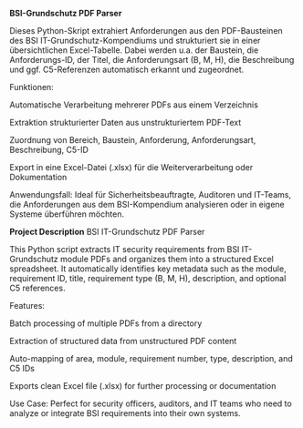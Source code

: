 **BSI-Grundschutz PDF Parser**

Dieses Python-Skript extrahiert Anforderungen aus den PDF-Bausteinen des BSI IT-Grundschutz-Kompendiums und strukturiert sie in einer übersichtlichen Excel-Tabelle. Dabei werden u.a. der Baustein, die Anforderungs-ID, der Titel, die Anforderungsart (B, M, H), die Beschreibung und ggf. C5-Referenzen automatisch erkannt und zugeordnet.

Funktionen:

Automatische Verarbeitung mehrerer PDFs aus einem Verzeichnis

Extraktion strukturierter Daten aus unstrukturiertem PDF-Text

Zuordnung von Bereich, Baustein, Anforderung, Anforderungsart, Beschreibung, C5-ID

Export in eine Excel-Datei (.xlsx) für die Weiterverarbeitung oder Dokumentation

Anwendungsfall:
Ideal für Sicherheitsbeauftragte, Auditoren und IT-Teams, die Anforderungen aus dem BSI-Kompendium analysieren oder in eigene Systeme überführen möchten.

**Project Description**
BSI IT-Grundschutz PDF Parser

This Python script extracts IT security requirements from BSI IT-Grundschutz module PDFs and organizes them into a structured Excel spreadsheet. It automatically identifies key metadata such as the module, requirement ID, title, requirement type (B, M, H), description, and optional C5 references.

Features:

Batch processing of multiple PDFs from a directory

Extraction of structured data from unstructured PDF content

Auto-mapping of area, module, requirement number, type, description, and C5 IDs

Exports clean Excel file (.xlsx) for further processing or documentation

Use Case:
Perfect for security officers, auditors, and IT teams who need to analyze or integrate BSI requirements into their own systems.

